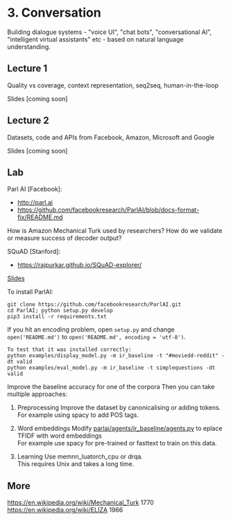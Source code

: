 # 3. Conversation

Building dialogue systems - "voice UI", "chat bots", "conversational AI", "intelligent virtual assistants" etc - based on natural language understanding.

## Lecture 1

Quality vs coverage, context representation, seq2seq, human-in-the-loop

Slides [coming soon]

## Lecture 2

Datasets, code and APIs from Facebook, Amazon, Microsoft and Google

Slides [coming soon]

## Lab

Parl AI [Facebook]:
- http://parl.ai
- https://github.com/facebookresearch/ParlAI/blob/docs-format-fix/README.md

How is Amazon Mechanical Turk used by researchers?  How do we validate or measure success of decoder output?

SQuAD [Stanford]:
 - https://rajpurkar.github.io/SQuAD-explorer/

[Slides](https://docs.google.com/presentation/d/1yLHX748wU_6i1FVJPxORgCx7pYnfLzX2dfbUE1cHmLk/edit?usp=sharing)

To install ParlAI:

```
git clone https://github.com/facebookresearch/ParlAI.git
cd ParlAI; python setup.py develop
pip3 install -r requirements.txt
```

If you hit an encoding problem, open `setup.py` and change `open('README.md')` to `open('README.md', encoding = 'utf-8')`.

```
To test that it was installed correctly:
python examples/display_model.py -m ir_baseline -t "#moviedd-reddit" -dt valid
python examples/eval_model.py -m ir_baseline -t simplequestions -dt valid
```

Improve the baseline accuracy for one of the corpora
Then you can take multiple approaches:

1. Preprocessing
Improve the dataset by canonicalising or adding tokens.  
For example using spacy to add POS tags.

2. Word embeddings
Modify [parlai/agents/ir_baseline/agents.py](https://github.com/facebookresearch/ParlAI/blob/master/parlai/agents/ir_baseline/agents.py) to eplace TFIDF with word embeddings  
For example use spacy for pre-trained or fasttext to train on this data.  

3. Learning
Use memnn_luatorch_cpu or drqa.  
This requires Unix and takes a long time.


## More

https://en.wikipedia.org/wiki/Mechanical_Turk 1770  
https://en.wikipedia.org/wiki/ELIZA 1966
